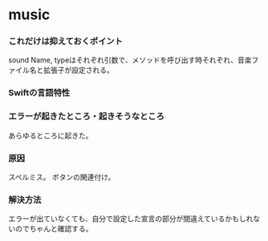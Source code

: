 # music
### これだけは抑えておくポイント  <br>
sound Name, typeはそれぞれ引数で、メソッドを呼び出す時それぞれ、音楽ファイル名と拡張子が設定される。
### Swiftの⾔語特性  <br>

### エラーが起きたところ・起きそうなところ <br>
あらゆるところに起きた。

### 原因  <br>
スペルミス。
ボタンの関連付け。
### 解決⽅法　<br>
エラーが出ていなくても、自分で設定した宣言の部分が間違えているかもしれないのでちゃんと確認する。
